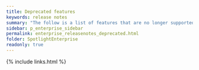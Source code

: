 ```yaml
---
title: Deprecated features
keywords: release notes
summary: "The follow is a list of features that are no longer supported starting with Spotlight Enterprise 13.3"
sidebar: p_enterprise_sidebar
permalink: enterprise_releasenotes_deprecated.html
folder: SpotlightEnterprise
readonly: true
---
```




{% include links.html %}
